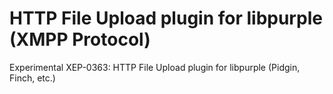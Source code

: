 # HTTP File Upload plugin for libpurple (XMPP Protocol)
Experimental XEP-0363: HTTP File Upload plugin for libpurple (Pidgin, Finch, etc.)

